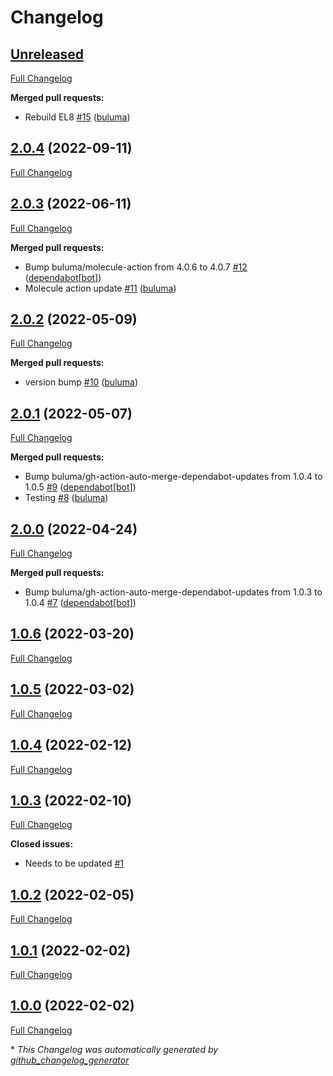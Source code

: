 # Changelog

## [Unreleased](https://github.com/buluma/ansible-role-atom/tree/HEAD)

[Full Changelog](https://github.com/buluma/ansible-role-atom/compare/2.0.4...HEAD)

**Merged pull requests:**

- Rebuild EL8 [\#15](https://github.com/buluma/ansible-role-atom/pull/15) ([buluma](https://github.com/buluma))

## [2.0.4](https://github.com/buluma/ansible-role-atom/tree/2.0.4) (2022-09-11)

[Full Changelog](https://github.com/buluma/ansible-role-atom/compare/2.0.3...2.0.4)

## [2.0.3](https://github.com/buluma/ansible-role-atom/tree/2.0.3) (2022-06-11)

[Full Changelog](https://github.com/buluma/ansible-role-atom/compare/2.0.2...2.0.3)

**Merged pull requests:**

- Bump buluma/molecule-action from 4.0.6 to 4.0.7 [\#12](https://github.com/buluma/ansible-role-atom/pull/12) ([dependabot[bot]](https://github.com/apps/dependabot))
- Molecule action update [\#11](https://github.com/buluma/ansible-role-atom/pull/11) ([buluma](https://github.com/buluma))

## [2.0.2](https://github.com/buluma/ansible-role-atom/tree/2.0.2) (2022-05-09)

[Full Changelog](https://github.com/buluma/ansible-role-atom/compare/2.0.1...2.0.2)

**Merged pull requests:**

- version bump [\#10](https://github.com/buluma/ansible-role-atom/pull/10) ([buluma](https://github.com/buluma))

## [2.0.1](https://github.com/buluma/ansible-role-atom/tree/2.0.1) (2022-05-07)

[Full Changelog](https://github.com/buluma/ansible-role-atom/compare/2.0.0...2.0.1)

**Merged pull requests:**

- Bump buluma/gh-action-auto-merge-dependabot-updates from 1.0.4 to 1.0.5 [\#9](https://github.com/buluma/ansible-role-atom/pull/9) ([dependabot[bot]](https://github.com/apps/dependabot))
- Testing [\#8](https://github.com/buluma/ansible-role-atom/pull/8) ([buluma](https://github.com/buluma))

## [2.0.0](https://github.com/buluma/ansible-role-atom/tree/2.0.0) (2022-04-24)

[Full Changelog](https://github.com/buluma/ansible-role-atom/compare/1.0.6...2.0.0)

**Merged pull requests:**

- Bump buluma/gh-action-auto-merge-dependabot-updates from 1.0.3 to 1.0.4 [\#7](https://github.com/buluma/ansible-role-atom/pull/7) ([dependabot[bot]](https://github.com/apps/dependabot))

## [1.0.6](https://github.com/buluma/ansible-role-atom/tree/1.0.6) (2022-03-20)

[Full Changelog](https://github.com/buluma/ansible-role-atom/compare/1.0.5...1.0.6)

## [1.0.5](https://github.com/buluma/ansible-role-atom/tree/1.0.5) (2022-03-02)

[Full Changelog](https://github.com/buluma/ansible-role-atom/compare/1.0.4...1.0.5)

## [1.0.4](https://github.com/buluma/ansible-role-atom/tree/1.0.4) (2022-02-12)

[Full Changelog](https://github.com/buluma/ansible-role-atom/compare/1.0.3...1.0.4)

## [1.0.3](https://github.com/buluma/ansible-role-atom/tree/1.0.3) (2022-02-10)

[Full Changelog](https://github.com/buluma/ansible-role-atom/compare/1.0.2...1.0.3)

**Closed issues:**

- Needs to be updated [\#1](https://github.com/buluma/ansible-role-atom/issues/1)

## [1.0.2](https://github.com/buluma/ansible-role-atom/tree/1.0.2) (2022-02-05)

[Full Changelog](https://github.com/buluma/ansible-role-atom/compare/1.0.1...1.0.2)

## [1.0.1](https://github.com/buluma/ansible-role-atom/tree/1.0.1) (2022-02-02)

[Full Changelog](https://github.com/buluma/ansible-role-atom/compare/1.0.0...1.0.1)

## [1.0.0](https://github.com/buluma/ansible-role-atom/tree/1.0.0) (2022-02-02)

[Full Changelog](https://github.com/buluma/ansible-role-atom/compare/c0e940edfe7b2e9c5a4f530021a78a97e1233796...1.0.0)



\* *This Changelog was automatically generated by [github_changelog_generator](https://github.com/github-changelog-generator/github-changelog-generator)*
